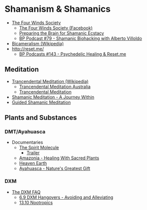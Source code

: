 # Shamanism &amp; Shamanics

* [The Four Winds Society](http://thefourwinds.com/)
  * [The Four Winds Society (Facebook)](https://www.facebook.com/TheFourWindsSociety)
  * [Preparing the Brain for Shamanic Ecstacy](http://thefourwinds.com/preparing-brain-shamanic-ecstasy/)
  * [BP Podcast #79 - Shamanic Biohacking with Alberto Villoldo](http://www.bulletproofexec.com/79-shamanic-biohacking-with-alberto-villoldo-podcast/)
* [Bicameralism (Wikipedia)](http://en.wikipedia.org/wiki/Bicameralism_(psychology))
* http://reset.me/
  * [BP Podcasts #143 - Psychedelic Healing & Reset.me](https://www.bulletproofexec.com/amber-lyon-on-psychedelic-healing-reset-me-podcast-143/) 

## Meditation

* [Trancendental Meditation (Wikipedia)](http://en.wikipedia.org/wiki/Transcendental_Meditation)
  * [Trancendental Meditation Australia](http://tm.org.au/)
  * [Trancendental Meditation](http://www.tm.org/)
* [Shamanic Meditation - A Journey Within](http://www.omharmonics.com/blog/shamanic-meditation/)
* [Guided Shamanic Meditation](http://www.youtube.com/watch?v=wamo8m5I9uw)

## Plants and Substances

### DMT/Ayahuasca

* Documentaries
  * [The Spirit Molecule](http://www.thespiritmolecule.com/)
    * [Trailer](http://www.thespiritmolecule.com/html/media.php?media=Trailer)
  * [Amazonia - Healing With Sacred Plants](http://topdocumentaryfilms.com/amazonia-healing-with-sacred-plants/)
  * [Heaven Earth](http://topdocumentaryfilms.com/heaven-earth/)
  * [Ayahuasca - Nature's Greatest Gift](https://embed.vhx.tv/packages/2824)

### DXM

* [The DXM FAQ](http://www.erowid.org/chemicals/dxm/faq/)
  * [6.9 DXM Hangovers - Avoiding and Alleviating](http://www.erowid.org/chemicals/dxm/faq/dxm_side_effects.shtml#toc.6.9)
  * [13.10 Nootropics](http://www.erowid.org/chemicals/dxm/faq/dxm_mixing.shtml#toc.13.10)
